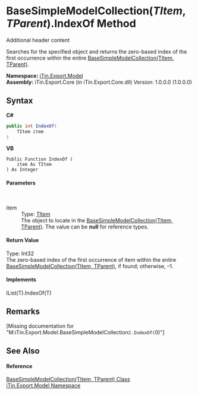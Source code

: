# BaseSimpleModelCollection(*TItem*, *TParent*).IndexOf Method 
Additional header content 

Searches for the specified object and returns the zero-based index of the first occurrence within the entire <a href="T_iTin_Export_Model_BaseSimpleModelCollection_2">BaseSimpleModelCollection(TItem, TParent)</a>.

**Namespace:**&nbsp;<a href="N_iTin_Export_Model">iTin.Export.Model</a><br />**Assembly:**&nbsp;iTin.Export.Core (in iTin.Export.Core.dll) Version: 1.0.0.0 (1.0.0.0)

## Syntax

**C#**<br />
``` C#
public int IndexOf(
	TItem item
)
```

**VB**<br />
``` VB
Public Function IndexOf ( 
	item As TItem
) As Integer
```


#### Parameters
&nbsp;<dl><dt>item</dt><dd>Type: <a href="T_iTin_Export_Model_BaseSimpleModelCollection_2">*TItem*</a><br />The object to locate in the <a href="T_iTin_Export_Model_BaseSimpleModelCollection_2">BaseSimpleModelCollection(TItem, TParent)</a>. The value can be <strong>null</strong> for reference types.</dd></dl>

#### Return Value
Type: Int32<br />The zero-based index of the first occurrence of item within the entire <a href="T_iTin_Export_Model_BaseSimpleModelCollection_2">BaseSimpleModelCollection(TItem, TParent)</a>, if found; otherwise, –1.

#### Implements
IList(T).IndexOf(T)<br />

## Remarks
\[Missing <remarks> documentation for "M:iTin.Export.Model.BaseSimpleModelCollection`2.IndexOf(`0)"\]

## See Also


#### Reference
<a href="T_iTin_Export_Model_BaseSimpleModelCollection_2">BaseSimpleModelCollection(TItem, TParent) Class</a><br /><a href="N_iTin_Export_Model">iTin.Export.Model Namespace</a><br />